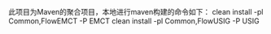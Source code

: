 此项目为Maven的聚合项目，本地进行maven构建的命令如下：
clean install -pl Common,FlowEMCT -P EMCT
clean install -pl Common,FlowUSIG -P USIG